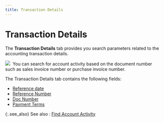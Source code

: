 ```yaml
---
title: Transaction Details
---
```


# Transaction Details


The **Transaction Details** tab  provides you search parameters related to the accounting transaction details.


![]({{site.acc_baseurl}}/img/example.gif)  You  can search for account activity based on the document number such as sales  invoice number or purchase invoice number.


The Transaction Details tab contains the following fields:

- [Reference  date]({{site.acc_baseurl}}/find-account-activity/find-account-activity-details/trans-dtls/reference_date.html)
- [Reference  Number]({{site.acc_baseurl}}/find-account-activity/find-account-activity-details/trans-dtls/reference_number_find_account_activity.html)
- [Doc  Number]({{site.acc_baseurl}}/find-account-activity/find-account-activity-details/trans-dtls/doc_number.html)
- [Payment  Terms]({{site.acc_baseurl}}/find-account-activity/find-account-activity-details/trans-dtls/payment_terms_find_account_activity.html)



{:.see_also}
See also
: [Find  Account Activity]({{site.acc_baseurl}}/find-account-activity/find-account-activity-details/find_account_activity_details.html)
